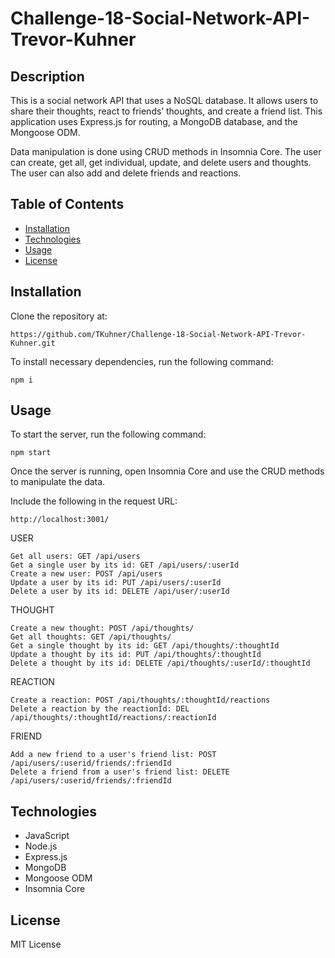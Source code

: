 # Challenge-18-Social-Network-API-Trevor-Kuhner

## Description
This is a social network API that uses a NoSQL database. It allows users to share their thoughts, react to friends’ thoughts, and create a friend list. This application uses Express.js for routing, a MongoDB database, and the Mongoose ODM.

Data manipulation is done using CRUD methods in Insomnia Core. The user can create, get all, get individual, update, and delete users and thoughts. The user can also add and delete friends and reactions.

## Table of Contents
* [Installation](#installation)
* [Technologies](#technologies)
* [Usage](#usage)
* [License](#license)


## Installation

Clone the repository at:

```
https://github.com/TKuhner/Challenge-18-Social-Network-API-Trevor-Kuhner.git
```

To install necessary dependencies, run the following command:

```
npm i
```

## Usage

To start the server, run the following command:

```
npm start
```

Once the server is running, open Insomnia Core and use the CRUD methods to manipulate the data.

Include the following in the request URL:

```
http://localhost:3001/
```

 USER

    Get all users: GET /api/users
    Get a single user by its id: GET /api/users/:userId
    Create a new user: POST /api/users
    Update a user by its id: PUT /api/users/:userId
    Delete a user by its id: DELETE /api/user/:userId


 THOUGHT

    Create a new thought: POST /api/thoughts/
    Get all thoughts: GET /api/thoughts/
    Get a single thought by its id: GET /api/thoughts/:thoughtId
    Update a thought by its id: PUT /api/thoughts/:thoughtId
    Delete a thought by its id: DELETE /api/thoughts/:userId/:thoughtId

 REACTION

    Create a reaction: POST /api/thoughts/:thoughtId/reactions
    Delete a reaction by the reactionId: DEL /api/thoughts/:thoughtId/reactions/:reactionId

 FRIEND

    Add a new friend to a user's friend list: POST /api/users/:userid/friends/:friendId
    Delete a friend from a user's friend list: DELETE /api/users/:userid/friends/:friendId

## Technologies

* JavaScript
* Node.js
* Express.js
* MongoDB
* Mongoose ODM
* Insomnia Core

## License

MIT License